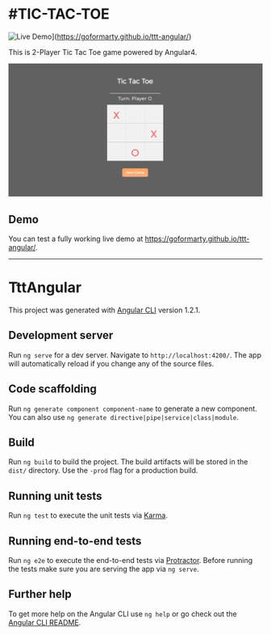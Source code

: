 #TIC-TAC-TOE 
============
![Live Demo](https://img.shields.io/badge/demo-online-green.svg)](https://goformarty.github.io/ttt-angular/)

This is 2-Player Tic Tac Toe game powered by Angular4.

![Game screenshot](/src/assets/Screenshot.png?raw=true "Game screenshot")

## Demo
You can test a fully working live demo at https://goformarty.github.io/ttt-angular/.

---

# TttAngular

This project was generated with [Angular CLI](https://github.com/angular/angular-cli) version 1.2.1.

## Development server

Run `ng serve` for a dev server. Navigate to `http://localhost:4200/`. The app will automatically reload if you change any of the source files.

## Code scaffolding

Run `ng generate component component-name` to generate a new component. You can also use `ng generate directive|pipe|service|class|module`.

## Build

Run `ng build` to build the project. The build artifacts will be stored in the `dist/` directory. Use the `-prod` flag for a production build.

## Running unit tests

Run `ng test` to execute the unit tests via [Karma](https://karma-runner.github.io).

## Running end-to-end tests

Run `ng e2e` to execute the end-to-end tests via [Protractor](http://www.protractortest.org/).
Before running the tests make sure you are serving the app via `ng serve`.

## Further help

To get more help on the Angular CLI use `ng help` or go check out the [Angular CLI README](https://github.com/angular/angular-cli/blob/master/README.md).
